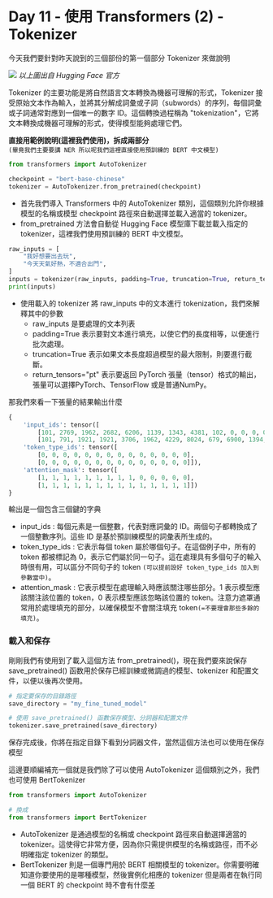 # Day 11 - 使用 Transformers (2) - Tokenizer

今天我們要針對昨天說到的三個部份的第一個部分 Tokenizer 來做說明

![](C:\Users\User\Pictures\tokenizer.png)
_以上圖出自 Hugging Face 官方_

Tokenizer 的主要功能是將自然語言文本轉換為機器可理解的形式，Tokenizer 接受原始文本作為輸入，並將其分解成詞彙或子詞（subwords）的序列，每個詞彙或子詞通常對應到一個唯一的數字 ID。這個轉換過程稱為 "tokenization"，它將文本轉換成機器可理解的形式，使得模型能夠處理它們。


**直接用範例說明(這裡我們使用)，拆成兩部分**  
`(畢竟我們主要要講 NER 所以呢我們這裡直接使用預訓練的 BERT 中文模型)`


```python
from transformers import AutoTokenizer

checkpoint = "bert-base-chinese"
tokenizer = AutoTokenizer.from_pretrained(checkpoint)
```
- 首先我們導入 Transformers 中的 AutoTokenizer 類別，這個類別允許你根據模型的名稱或模型 checkpoint 路徑來自動選擇並載入適當的 tokenizer。
- from_pretrained 方法會自動從 Hugging Face 模型庫下載並載入指定的 tokenizer，這裡我們使用預訓練的 BERT 中文模型。


```python
raw_inputs = [
    "我好想要出去玩",
    "今天天氣好熱，不適合出門",
]
inputs = tokenizer(raw_inputs, padding=True, truncation=True, return_tensors="pt")
print(inputs)
```
- 使用載入的 tokenizer 將 raw_inputs 中的文本進行 tokenization，我們來解釋其中的參數
    - raw_inputs 是要處理的文本列表
    - padding=True 表示要對文本進行填充，以使它們的長度相等，以便進行批次處理。
    - truncation=True 表示如果文本長度超過模型的最大限制，則要進行截斷。
    - return_tensors="pt" 表示要返回 PyTorch 張量（tensor）格式的輸出，張量可以選擇PyTorch、TensorFlow 或是普通NumPy。

那我們來看一下張量的結果輸出什麼
```python
{
    'input_ids': tensor([
        [101, 2769, 1962, 2682, 6206, 1139, 1343, 4381, 102, 0, 0, 0, 0, 0],
        [101, 791, 1921, 1921, 3706, 1962, 4229, 8024, 679, 6900, 1394, 1139, 7271, 102]]), 
    'token_type_ids': tensor([
        [0, 0, 0, 0, 0, 0, 0, 0, 0, 0, 0, 0, 0, 0],
        [0, 0, 0, 0, 0, 0, 0, 0, 0, 0, 0, 0, 0, 0]]),
    'attention_mask': tensor([
        [1, 1, 1, 1, 1, 1, 1, 1, 1, 0, 0, 0, 0, 0],
        [1, 1, 1, 1, 1, 1, 1, 1, 1, 1, 1, 1, 1, 1]])
}
```
輸出是一個包含三個鍵的字典
- input_ids : 每個元素是一個整數，代表對應詞彙的 ID。兩個句子都轉換成了一個整數序列。這些 ID 是基於預訓練模型的詞彙表所生成的。
- token_type_ids : 它表示每個 token 屬於哪個句子。在這個例子中，所有的 token 都被標記為 0，表示它們屬於同一句子。這在處理具有多個句子的輸入時很有用，可以區分不同句子的 token `(可以提前設好 token_type_ids 加入到參數當中)`。
- attention_mask : 它表示模型在處理輸入時應該關注哪些部分。1 表示模型應該關注該位置的 token，0 表示模型應該忽略該位置的 token。注意力遮罩通常用於處理填充的部分，以確保模型不會關注填充 token`(=不要理會那些多餘的填充)`。

### 載入和保存

剛剛我們有使用到了載入這個方法 from_pretrained()，現在我們要來說保存 save_pretrained() 函数用於保存已經訓練或微調過的模型、tokenizer 和配置文件，以便以後再次使用。
```python
# 指定要保存的目錄路徑
save_directory = "my_fine_tuned_model"

# 使用 save_pretrained() 函數保存模型、分詞器和配置文件
tokenizer.save_pretrained(save_directory)
```
保存完成後，你將在指定目錄下看到分詞器文件，當然這個方法也可以使用在保存模型

這邊要順編補充一個就是我們除了可以使用 AutoTokenizer 這個類別之外，我們也可使用 BertTokenizer
```python
from transformers import AutoTokenizer

# 換成
from transformers import BertTokenizer
```
- AutoTokenizer 是通過模型的名稱或 checkpoint 路徑來自動選擇適當的 tokenizer。這使得它非常方便，因為你只需提供模型的名稱或路徑，而不必明確指定 tokenizer 的類型。
- BertTokenizer 則是一個專門用於 BERT 相關模型的 tokenizer。你需要明確知道你要使用的是哪種模型，然後實例化相應的 tokenizer
但是兩者在執行同一個 BERT 的 checkpoint 時不會有什麼差



